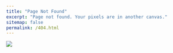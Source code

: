 ```yaml
---
title: "Page Not Found"
excerpt: "Page not found. Your pixels are in another canvas."
sitemap: false
permalink: /404.html
---
```


![](https://cdn2.hubspot.net/hubfs/242200/shutterstock_774749455.jpg)